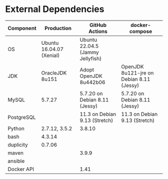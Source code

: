 # External Dependencies

| Component  | Production               | GitHub Actions                    | docker-compose                           |
| -------    | ------------------------ | --------------------------------- | ---------------------------------------- |
| OS         | Ubuntu 16.04.07 (Xenial) | Ubuntu 22.04.5 (Jammy Jellyfish)  |                                          |
| JDK        | OracleJDK 8u151          | Adopt OpenJDK 8u442b06            | OpenJDK 8u121-jre on Debian 8.11 (Jessy) |
| MySQL      | 5.7.27                   | 5.7.20 on Debian 8.11 (Jessy)     | 5.7.20 on Debian 8.11 (Jessy)            |
| PostgreSQL |                          | 11.3 on Debian 9.13 (Stretch)     | 11.3 on Debian 9.13 (Stretch)            |
| Python     | 2.7.12, 3.5.2            | 3.8.10                            |                                          |
| bash       | 4.3.14                   |                                   |                                          |
| duplicity  | 0.7.06                   |                                   |                                          |
| maven      |                          | 3.9.9                             |                                          |
| ansible    |                          |                                   |                                          |
| Docker API |                          | 1.41                              |                                          |
